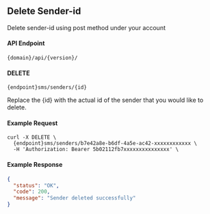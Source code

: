 ## Delete Sender-id

Delete sender-id using post method under your account

#### API Endpoint

```
{domain}/api/{version}/
```

#### DELETE

```
{endpoint}sms/senders/{id}
```

Replace the {id} with the actual id of the sender that you would like to delete.

#### Example Request

```
curl -X DELETE \
  {endpoint}sms/senders/b7e42a8e-b6df-4a5e-ac42-xxxxxxxxxxxx \
  -H 'Authorization: Bearer 5b02112fb7xxxxxxxxxxxxxxx' \
```

#### Example Response

```json
{
  "status": "OK",
  "code": 200,
  "message": "Sender deleted successfully"
}
```
